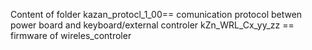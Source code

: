 Content of folder
kazan_protocl_1_00== comunication protocol betwen power board and keyboard/external controler
kZn_WRL_Cx_yy_zz == firmware of wireles_controler 
